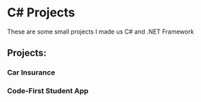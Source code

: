 # C# Projects

These are some small projects I made us C# and .NET Framework

## Projects:


### Car Insurance
### Code-First Student App
